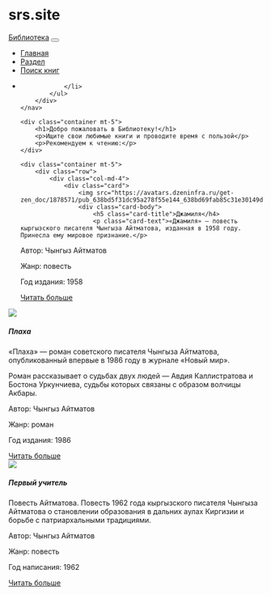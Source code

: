 # srs.site
<!DOCTYPE html>
<html lang="ru">
<head>
    <meta charset="UTF-8">
    <meta name="viewport" content="width=device-width, initial-scale=1.0">
    <title>Библиотека Бекжана.СРС</title>
    <link rel="stylesheet" href="https://stackpath.bootstrapcdn.com/bootstrap/4.5.0/css/bootstrap.min.css">
</head>
<body>
    <nav class="navbar navbar-expand-lg navbar-light bg-light">
        <a class="navbar-brand" href="#">Библиотека</a>
        <button class="navbar-toggler" type="button" data-toggle="collapse" data-target="#navbarNav" aria-controls="navbarNav" aria-expanded="false" aria-label="Toggle navigation">
            <span class="navbar-toggler-icon"></span>
        </button>
        <div class="collapse navbar-collapse" id="navbarNav">
            <ul class="navbar-nav">
                <li class="nav-item active">
                    <a class="nav-link" href="#">Главная</a>
                </li>
                <li class="nav-item">
                    <a class="nav-link" href="#">Раздел</a>
                </li>
                <li class="nav-item">
                    <a class="nav-link" href="#">Поиск книг</a>
                </li>
                <li class="nav-item">
                
                </li>
            </ul>
        </div>
    </nav>

    <div class="container mt-5">
        <h1>Добро пожаловать в Библиотеку!</h1>
        <p>Ищите свои любимые книги и проводите время с пользой</p>
        <p>Рекомендуем к чтению:</p>
    </div>

    <div class="container mt-5">
        <div class="row">
            <div class="col-md-4">
                <div class="card">
                    <img src="https://avatars.dzeninfra.ru/get-zen_doc/1878571/pub_638bd5f31dc95a278f55e144_638bd69fab85c31e30149d82/scale_1200"
                    <div class="card-body">
                        <h5 class="card-title">Джамиля</h4>
                        <p class="card-text">«Джамиля» — повесть кыргызского писателя Чынгыза Айтматова, изданная в 1958 году. Принесла ему мировое признание.</p>

<p>Автор: Чынгыз Айтматов</p>
<p>Жанр: повесть</p>
<p>Год издания: 1958</p>
                        <a href="#" class="btn btn-primary">Читать больше</a>
                    </div>
                </div>
            </div>
            <div class="col-md-4">
                <div class="card">
                    <img src="https://1.bp.blogspot.com/-Hrfp144v8LA/YY4YQmGIOmI/AAAAAAAAY1M/KyqJbLquy-AEHm-XWBvTa4CrSzKEtPFdQCLcBGAsYHQ/s1200/%25D0%259F%25D0%25BB%25D0%25B0%25D1%2585%25D0%25B0.jpg"
                    <div class="card-body">
                        <h5 class="card-title">Плаха</h4>
                        <p class="card-text">«Плаха» — роман советского писателя Чынгыза Айтматова, опубликованный впервые в 1986 году в журнале «Новый мир».

Роман рассказывает о судьбах двух людей — Авдия Каллистратова и Бостона Уркунчиева, судьбы которых связаны с образом волчицы Акбары.</p>
<p>Автор: Чынгыз Айтматов</p>
<p>Жанр: роман</p>
<p>Год издания: 1986</p>
                        <a href="#" class="btn btn-primary">Читать больше</a>
                    </div>
                </div>
            </div>
            <div class="col-md-4">
                <div class="card">
                    <img src="https://i.pinimg.com/originals/0a/6f/b7/0a6fb7ab20a12fb6588e06f7b35ca5b4.jpg"
                    <div class="card-body">
                        <h5 class="card-title">Первый учитель</h4>
                        <p class="card-text">Повесть Айтматова. Повесть 1962 года кыргызского писателя Чынгыза Айтматова о становлении образования в дальних аулах Киргизии и борьбе с патриархальными традициями.</p>

<p>Автор: Чынгыз Айтматов</p>
<p>Жанр: повесть</p>
<p>Год написания: 1962</p>
                        <a href="#" class="btn btn-primary">Читать больше</a>
                    </div>
                </div>
            </div>
            <div class="col-md-4">
                <div class="card">

   
